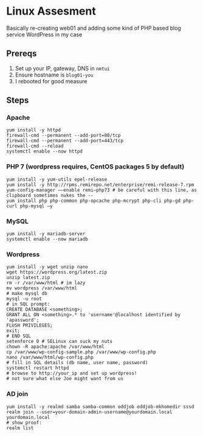# Linux Assesment
Basically re-creating web01 and adding some kind of PHP based blog service
WordPress in my case

## Prereqs
1. Set up your IP, gateway, DNS in `nmtui`
2. Ensure hostname is `blog01-you`
3. I rebooted for good measure

## Steps

### Apache
```
yum install -y httpd
firewall-cmd --permanent --add-port=80/tcp
firewall-cmd --permanent --add-port=443/tcp
firewall-cmd --reload
systemctl enable --now httpd
```

### PHP 7 (wordpress requires, CentOS packages 5 by default)
```
yum install -y yum-utils epel-release
yum install -y http://rpms.remirepo.net/enterprise/remi-release-7.rpm
yum-config-manager ––enable remi–php73 # be careful with this line, as clipboard sometimes nukes the --
yum install php php-common php-opcache php-mcrypt php-cli php-gd php-curl php-mysql –y
```

### MySQL
```
yum install -y mariadb-server
systemctl enable --now mariadb
```

### Wordpress
```
yum install -y wget unzip nano
wget https://wordpress.org/latest.zip
unzip latest.zip
rm -r /var/www/html # im lazy
mv wordpress /var/www/html
# make mysql db
mysql -u root
# in SQL prompt:
CREATE DATABASE <something>;
GRANT ALL ON <something>.* to 'username'@localhost identified by 'apassword';
FLUSH PRIVILEGES;
exit;
# END SQL
setenforce 0 # SELinux can suck my nuts
chown -R apache:apache /var/www/html
cp /var/www/wp-config-sample.php /var/www/wp-config.php
nano /var/www/html/wp-config.php
# fill in SQL details (db name, user name, password)
systemctl restart httpd
# browse to http://your_ip and set up wordpress!
# not sure what else Joe might want from us
```

### AD join
```
yum install -y realmd samba samba-common oddjob oddjob-mkhomedir sssd
realm join --user=your-domain-admin-username@yourdomain.local yourdomain.local
# show proof:
realm list
```